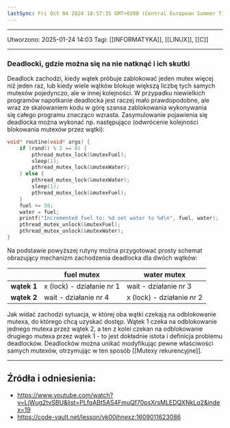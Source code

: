 ```yaml
---
lastSync: Fri Oct 04 2024 18:57:35 GMT+0200 (Central European Summer Time)
---
```


---
Utworzono: 2025-01-24 14:03
Tagi: [[INFORMATYKA]], [[LINUX]], [[C]]

---
### **Deadlocki, gdzie można się na nie natknąć i ich skutki**  
Deadlock zachodzi, kiedy wątek próbuje zablokować jeden mutex więcej niż jeden raz, lub kiedy wiele wątków blokuje większą liczbę tych samych mutexów pojedynczo, ale w innej kolejności. W przypadku niewielkich programów napotkanie deadlocka jest raczej mało prawdopodobne, ale wraz ze skalowaniem kodu w górę szansa zablokowania wykonywania się całego programu znacząco wzrasta. Zasymulowanie pojawienia się deadlocka można wykonać np. następująco (odwrócenie kolejności blokowania mutexów przez wątki):

```c
void* routine(void* args) { 
	if (rand() % 2 == 0) { 
		pthread_mutex_lock(&mutexFuel); 
		sleep(1); 
		pthread_mutex_lock(&mutexWater); 
	} else {
		pthread_mutex_lock(&mutexWater); 
		sleep(1); 
		pthread_mutex_lock(&mutexFuel); 
	} 
	fuel += 50; 
	water = fuel; 
	printf("Incremented fuel to: %d set water to %d\n", fuel, water);
	pthread_mutex_unlock(&mutexFuel); 
	pthread_mutex_unlock(&mutexWater);
}
```

Na podstawie powyższej rutyny można przygotować prosty schemat obrazujący mechanizm zachodzenia deadlocka dla dwóch wątków:

|             | fuel mutex                | water mutex               |
| ----------- | ------------------------- | ------------------------- |
| **wątek 1** | x (lock) - działanie nr 1 | wait - działanie nr 3     |
| **wątek 2** | wait - działanie nr 4     | x (lock) - działanie nr 2 |
Jak widać zachodzi sytuacja, w której oba wątki czekają na odblokowanie mutexa, do którego chcą uzyskać dostęp. Wątek 1 czeka na odblokowanie jednego mutexa przez wątek 2, a ten z kolei czekan na odblokowanie drugiego mutexa przez wątek 1 - to jest dokładnie istota i definicja problemu deadlocków. Deadlocków można unikać modyfikując pewne właściwości samych mutexów, otrzymując w ten sposób [[Mutexy rekurencyjne]].

---
## Źródła i odniesienia:
- https://www.youtube.com/watch?v=LjWug2tvSBU&list=PLfqABt5AS4FmuQf70psXrsMLEDQXNkLq2&index=19
- https://code-vault.net/lesson/yk00ihnexz:1609011623086
